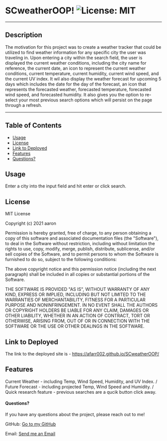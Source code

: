# SCweatherOOP! ![License: MIT](https://img.shields.io/badge/license-MIT-orange?style=for-the-badge&logo=appveyor)

---

## Description

The motivation for this project was to create a weather tracker that could be utilized to find weather information for any specific city the user was traveling in. Upon entering a city within the search field, the user is displayed the current weather conditions, including the city name for reference, the current date, an icon to represent the current weather conditions, current temperature, current humidity, current wind speed, and the current UV index. It wil also display the weather forecast for upcoming 5 days which includes the date for the day of the forecast, an icon that represents the forecasted weather, forecasted temperature, forecasted wind speed, and forecasted humidity. It also gives you the option to re-select your most previous search options which will persist on the page through a refresh.

---

## Table of Contents

- [Usage](#usage)
- [License](#license)
- [Link to Deployed](#link)
- [Features](#features)
- [Questions?](#questions)

## Usage

Enter a city into the input field and hit enter or click search.

## License

MIT License

Copyright (c) 2021 aaron

Permission is hereby granted, free of charge, to any person obtaining a copy of this software and associated documentation files (the "Software"), to deal in the Software without restriction, including without limitation the rights to use, copy, modify, merge, publish, distribute, sublicense, and/or sell copies of the Software, and to permit persons to whom the Software is furnished to do so, subject to the following conditions:

The above copyright notice and this permission notice (including the next paragraph) shall be included in all copies or substantial portions of the Software.

THE SOFTWARE IS PROVIDED "AS IS", WITHOUT WARRANTY OF ANY KIND, EXPRESS OR IMPLIED, INCLUDING BUT NOT LIMITED TO THE WARRANTIES OF MERCHANTABILITY, FITNESS FOR A PARTICULAR PURPOSE AND NONINFRINGEMENT. IN NO EVENT SHALL THE AUTHORS OR COPYRIGHT HOLDERS BE LIABLE FOR ANY CLAIM, DAMAGES OR OTHER LIABILITY, WHETHER IN AN ACTION OF CONTRACT, TORT OR OTHERWISE, ARISING FROM, OUT OF OR IN CONNECTION WITH THE SOFTWARE OR THE USE OR OTHER DEALINGS IN THE SOFTWARE.

## Link to Deployed

The link to the deployed site is - https://afarr002.github.io/SCweatherOOP/

## Features

Current Weather - including Temp, Wind Speed, Humidity, and UV Index. / Future Forecast - including projected Temp, Wind Speed and Humidity. / Quick research feature - previous searches are a qucik button click away.

#### Questions?

If you have any questions about the project, please reach out to me!

GitHub: [Go to my GitHub](https://github.com/afarr002)

Email: [Send me an Email](afarrell002@gmail.com)
